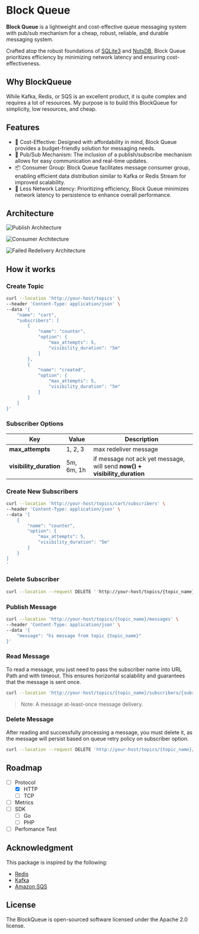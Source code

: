 # Block Queue

**Block Queue** is a lightweight and cost-effective queue messaging system with pub/sub mechanism for a cheap, robust, reliable, and durable messaging system.

Crafted atop the robust foundations of [SQLite3](https://www.sqlite.org/index.html) and [NutsDB](https://github.com/nutsdb/nutsdb), Block Queue prioritizes efficiency by minimizing network latency and ensuring cost-effectiveness.

## Why BlockQueue

While Kafka, Redis, or SQS is an excellent product, it is quite complex and requires a lot of resources. My purpose is to build this BlockQueue for simplicity, low resources, and cheap.

## Features
- 💸 Cost-Effective: Designed with affordability in mind, Block Queue provides a budget-friendly solution for messaging needs.
- 📢 Pub/Sub Mechanism: The inclusion of a publish/subscribe mechanism allows for easy communication and real-time updates.
- 📦 Consumer Group: Block Queue facilitates message consumer group, enabling efficient data distribution similar to Kafka or Redis Stream for improved scalability.
- 📶 Less Network Latency: Prioritizing efficiency, Block Queue minimizes network latency to persistence to enhance overall performance.

## Architecture

![Publish Architecture](https://github.com/yudhasubki/blockqueue/blob/main/docs/img/publisher_architecture.png)

![Consumer Architecture](https://github.com/yudhasubki/blockqueue/blob/main/docs/img/consumer_architecture.png)

![Failed Redelivery Architecture](https://github.com/yudhasubki/blockqueue/blob/main/docs/img/failed_redelivery_architecture.png)

## How it works
### Create Topic

```bash
curl --location 'http://your-host/topics' \
--header 'Content-Type: application/json' \
--data '{
    "name": "cart",
    "subscribers": [
        {
            "name": "counter",
            "option": {
                "max_attempts": 5,
                "visibility_duration": "5m"
            }
        },
        {
            "name": "created",
            "option": {
                "max_attempts": 5,
                "visibility_duration": "5m"
            }
        }
    ]
}'
```

### Subscriber Options
| Key  | Value | Description |
| ------------------------ | ---------- | --------------------- |
| **max_attempts**         | 1, 2, 3    | max redeliver message |
| **visibility_duration**  | 5m, 6m, 1h | if message not ack yet message, will send **now() + visibility_duration** |

### Create New Subscribers
```bash
curl --location 'http://your-host/topics/cart/subscribers' \
--header 'Content-Type: application/json' \
--data '[
    {
        "name": "counter",
        "option": {
            "max_attempts": 5,
            "visibility_duration": "5m"
        }
    }
]
'
```

### Delete Subscriber
```bash
curl --location --request DELETE ''http://your-host/topics/{topic_name}/subscribers/{subscriber_name}'
```

### Publish Message 

```bash
curl --location 'http://your-host/topics/{topic_name}/messages' \
--header 'Content-Type: application/json' \
--data '{
    "message": "hi message from topic {topic_name}"
}'
```

### Read Message

To read a message, you just need to pass the subscriber name into URL Path and with timeout. This ensures horizontal scalability and guarantees that the message is sent once.

```bash
curl --location 'http://your-host/topics/{topic_name}/subscribers/{subscriber_name}?timeout=5s'
```

> Note: A message at-least-once message delivery.

### Delete Message

After reading and successfully processing a message, you must delete it, as the message will persist based on queue retry policy on subscriber option.

```bash
curl --location --request DELETE 'http://your-host/topics/{topic_name}/subscribers/{subscriber_name}/messages/{message_id}'
```

## Roadmap
- [ ] Protocol
    - [x] HTTP
    - [ ] TCP
- [ ] Metrics
- [ ] SDK
    - [ ] Go
    - [ ] PHP
- [ ] Perfomance Test

## Acknowledgment
This package is inspired by the following:
- [Redis](https://redis.io)
- [Kafka](https://kafka.apache.org/)
- [Amazon SQS](https://aws.amazon.com/sqs/)

## License

The BlockQueue is open-sourced software licensed under the Apache 2.0 license.